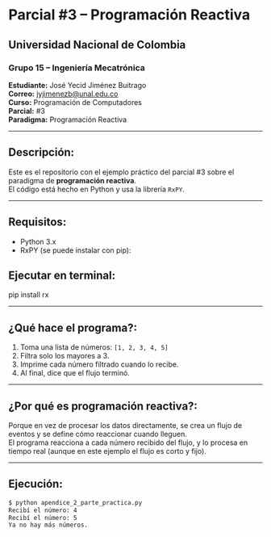 # Parcial #3 – Programación Reactiva

## Universidad Nacional de Colombia
### Grupo 15 – Ingeniería Mecatrónica
**Estudiante:** José Yecid Jiménez Buitrago  
**Correo:** jyjimenezb@unal.edu.co  
**Curso:** Programación de Computadores  
**Parcial:** #3  
**Paradigma:** Programación Reactiva

---

## Descripción:

Este es el repositorio con el ejemplo práctico del parcial #3 sobre el paradigma de **programación reactiva**.  
El código está hecho en Python y usa la librería `RxPY`.

---

## Requisitos:

- Python 3.x  
- RxPY (se puede instalar con pip):

## Ejecutar en terminal:

pip install rx


---

## ¿Qué hace el programa?:

1. Toma una lista de números: `[1, 2, 3, 4, 5]`
2. Filtra solo los mayores a 3.
3. Imprime cada número filtrado cuando lo recibe.
4. Al final, dice que el flujo terminó.

---

## ¿Por qué es programación reactiva?:

Porque en vez de procesar los datos directamente, se crea un flujo de eventos y se define cómo reaccionar cuando lleguen.  
El programa reacciona a cada número recibido del flujo, y lo procesa en tiempo real (aunque en este ejemplo el flujo es corto y fijo).

---

## Ejecución:

```bash
$ python apendice_2_parte_practica.py
Recibí el número: 4  
Recibí el número: 5  
Ya no hay más números.
